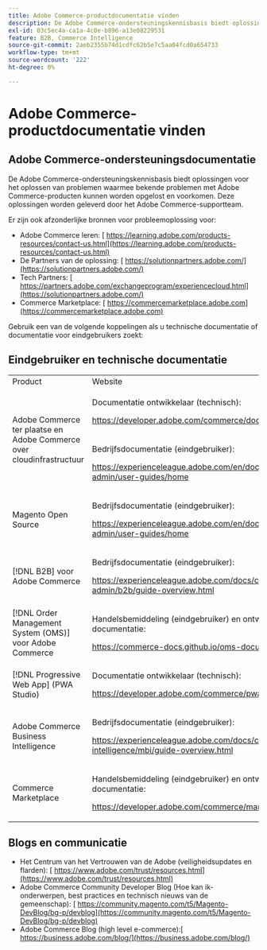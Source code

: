 ```yaml
---
title: Adobe Commerce-productdocumentatie vinden
description: De Adobe Commerce-ondersteuningskennisbasis biedt oplossingen voor het oplossen van problemen waarmee bekende problemen met Adobe Commerce-producten kunnen worden opgelost en voorkomen. Deze oplossingen worden geleverd door het Adobe Commerce-supportteam.
exl-id: 03c5ec4a-ca1a-4c8e-b896-a13e08229531
feature: B2B, Commerce Intelligence
source-git-commit: 2aeb2355b74d1cdfc62b5e7c5aa04fcd0a654733
workflow-type: tm+mt
source-wordcount: '222'
ht-degree: 0%

---
```


# Adobe Commerce-productdocumentatie vinden

## Adobe Commerce-ondersteuningsdocumentatie

De Adobe Commerce-ondersteuningskennisbasis biedt oplossingen voor het oplossen van problemen waarmee bekende problemen met Adobe Commerce-producten kunnen worden opgelost en voorkomen. Deze oplossingen worden geleverd door het Adobe Commerce-supportteam.

Er zijn ook afzonderlijke bronnen voor probleemoplossing voor:

* Adobe Commerce leren: [ https://learning.adobe.com/products-resources/contact-us.html](https://learning.adobe.com/products-resources/contact-us.html)
* De Partners van de oplossing: [ https://solutionpartners.adobe.com/](https://solutionpartners.adobe.com/)
* Tech Partners: [ https://partners.adobe.com/exchangeprogram/experiencecloud.html](https://solutionpartners.adobe.com/)
* Commerce Marketplace: [ https://commercemarketplace.adobe.com](https://commercemarketplace.adobe.com)

Gebruik een van de volgende koppelingen als u technische documentatie of documentatie voor eindgebruikers zoekt:

## Eindgebruiker en technische documentatie

<table>
<tbody>
<tr>
<td>Product</td>
<td>Website</td>
</tr>
<tr>
<td rowspan="2">Adobe Commerce ter plaatse en
Adobe Commerce over cloudinfrastructuur</td>
<td>
<p>Documentatie ontwikkelaar (technisch):</p>
<p><a href="https://developer.adobe.com/commerce/docs/">https://developer.adobe.com/commerce/docs/</a></p>
</td>
</tr>
<tr>
<td>
<p>Bedrijfsdocumentatie (eindgebruiker):</p>
<p><a href="https://experienceleague.adobe.com/en/docs/commerce-admin/user-guides/home">https://experienceleague.adobe.com/en/docs/commerce-admin/user-guides/home</a></p>
</td>
</tr>
<tr>
<td>
<p>Magento Open Source</p>
<p> </p>
</td>
<td>
<p>Bedrijfsdocumentatie (eindgebruiker):</p>
<p><a href="https://experienceleague.adobe.com/en/docs/commerce-admin/user-guides/home">https://experienceleague.adobe.com/en/docs/commerce-admin/user-guides/home</a></p>
</td>
</tr>
<tr>
<td>
<p>[!DNL B2B] voor Adobe Commerce</p>
<p> </p>
</td>
<td>
<p>Bedrijfsdocumentatie (eindgebruiker):</p>
<p><a href="https://experienceleague.adobe.com/docs/commerce-admin/b2b/guide-overview.html">https://experienceleague.adobe.com/docs/commerce-admin/b2b/guide-overview.html</a></p>
</td>
</tr>
<tr>
<td>[!DNL Order Management System (OMS)] voor Adobe Commerce</td>
<td>
<p>Handelsbemiddeling (eindgebruiker) en ontwikkelaars (technische) documentatie:</p>
<p><a href="https://commerce-docs.github.io/oms-documentation-archive/">https://commerce-docs.github.io/oms-documentation-archive/</a></p>
</td>
</tr>
<tr>
<td>[!DNL Progressive Web App] (PWA Studio)</td>
<td>
<p>Documentatie ontwikkelaar (technisch):</p>
<p><a href="https://developer.adobe.com/commerce/pwa-studio/">https://developer.adobe.com/commerce/pwa-studio/</a></p>
</td>
</tr>
<tr>
<td>Adobe Commerce Business Intelligence</td>
<td>
<p>Bedrijfsdocumentatie (eindgebruiker):</p>
<p><a href="https://experienceleague.adobe.com/docs/commerce-business-intelligence/mbi/guide-overview.html">https://experienceleague.adobe.com/docs/commerce-business-intelligence/mbi/guide-overview.html</a></p>
</td>
</tr>
<tr>
<td>Commerce Marketplace</td>
<td>
<p>Handelsbemiddeling (eindgebruiker) en ontwikkelaars (technische) documentatie:</p>
<p><a href="https://developer.adobe.com/commerce/marketplace/guides/sellers/">https://developer.adobe.com/commerce/marketplace/guides/sellers/</a></p>
</td>
</tr>
</tbody>
</table>


## Blogs en communicatie

* Het Centrum van het Vertrouwen van de Adobe (veiligheidsupdates en flarden): [ https://www.adobe.com/trust/resources.html](https://www.adobe.com/trust/resources.html)
* Adobe Commerce Community Developer Blog (Hoe kan ik-onderwerpen, best practices en technisch nieuws van de gemeenschap): [ https://community.magento.com/t5/Magento-DevBlog/bg-p/devblog](https://community.magento.com/t5/Magento-DevBlog/bg-p/devblog)
* Adobe Commerce Blog (high level e-commerce):[ https://business.adobe.com/blog/](https://business.adobe.com/blog/)
